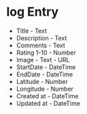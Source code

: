 # log Entry

* Title - Text
* Description -  Text
* Comments - Text
* Rating 1-10 - Number
* Image - Text - URL
* StartDate - DateTime
* EndDate - DateTime
* Latitude - Number
* Longitude - Number
* Created at - DateTime
* Updated at - DateTime